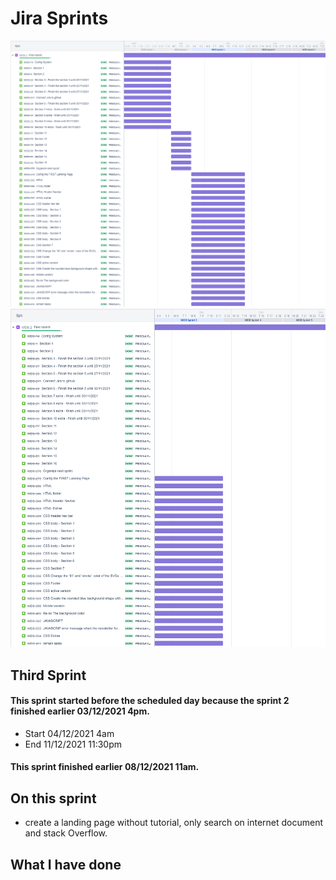 

# Jira Sprints
![Begin Banner](sprint-full.png)
![Begin Banner](Sprint-3.png)

## Third Sprint
#### This sprint started before the scheduled day because the sprint 2 finished earlier 03/12/2021 4pm.
* Start 04/12/2021 4am 
* End 11/12/2021 11:30pm
#### This sprint finished earlier 08/12/2021 11am.


## On this sprint
* create a landing page without tutorial, only search on internet document and stack Overflow.

## What I have done


